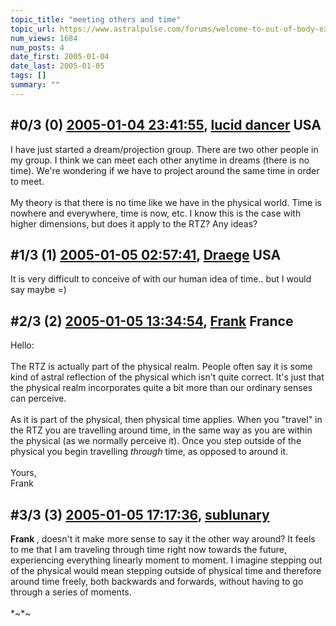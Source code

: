 ```yaml
---
topic_title: "meeting others and time"
topic_url: https://www.astralpulse.com/forums/welcome-to-out-of-body-experiences!/meeting-others-and-time
num_views: 1684
num_posts: 4
date_first: 2005-01-04
date_last: 2005-01-05
tags: []
summary: ""
---
```


## \#0/3 (0) [2005-01-04 23:41:55](https://www.astralpulse.com/forums/index.php?msg=141213), [lucid dancer](https://www.astralpulse.com/forums/profile/?u=577) USA ##
<section>
I have just started a dream/projection group. There are two other people in my group. I think we can meet each other anytime in dreams (there is no time). We're wondering if we have to project around the same time in order to meet.
<br>
<br>
My theory is that there is no time like we have in the physical world. Time is nowhere and everywhere, time is now, etc. I know this is the case with higher dimensions, but does it apply to the RTZ? Any ideas?
</section>

## \#1/3 (1) [2005-01-05 02:57:41](https://www.astralpulse.com/forums/index.php?msg=141226), [Draege](https://www.astralpulse.com/forums/profile/?u=4322) USA ##
<section>
It is very difficult to conceive of with our human idea of time.. but I would say maybe =)
</section>

## \#2/3 (2) [2005-01-05 13:34:54](https://www.astralpulse.com/forums/index.php?msg=141309), [Frank](https://www.astralpulse.com/forums/profile/?u=359) France ##
<section>
Hello:
<br>
<br>
The RTZ is actually part of the physical realm. People often say it is some kind of astral reflection of the physical which isn't quite correct. It's just that the physical realm incorporates quite a bit more than our ordinary senses can perceive.
<br>
<br>
As it is part of the physical, then physical time applies. When you "travel" in the RTZ you are travelling around time, in the same way as you are within the physical (as we normally perceive it). Once you step outside of the physical you begin travelling
<i>
 through
</i>
time, as opposed to around it.
<br>
<br>
Yours,
<br>
Frank
</section>

## \#3/3 (3) [2005-01-05 17:17:36](https://www.astralpulse.com/forums/index.php?msg=141329), [sublunary](https://www.astralpulse.com/forums/profile/?u=7900)  ##
<section>
<b>
 Frank
</b>
, doesn't it make more sense to say it the other way around? It feels to me that I am traveling through time right now towards the future, experiencing everything linearly moment to moment. I imagine stepping out of the physical would mean stepping outside of physical time and therefore around time freely, both backwards and forwards, without having to go through a series of moments.
<br>
<br>
*~*~
</section>